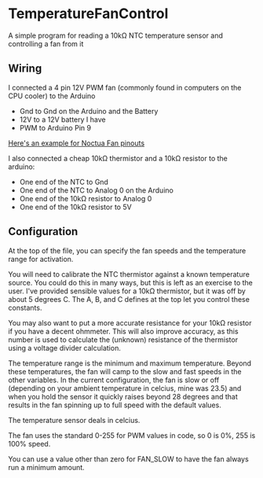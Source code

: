 # TemperatureFanControl

A simple program for reading a 10kΩ NTC temperature sensor and controlling a fan from it

## Wiring

I connected a 4 pin 12V PWM fan (commonly found in computers on the CPU cooler) to the Arduino

* Gnd to Gnd on the Arduino and the Battery
* 12V to a 12V battery I have
* PWM to Arduino Pin 9

[Here's an example for Noctua Fan pinouts](https://faqs.noctua.at/support/solutions/articles/101000081757-what-pin-configuration-do-noctua-fans-use-)

I also connected a cheap 10kΩ thermistor and a 10kΩ resistor to the arduino:
* One end of the NTC to Gnd
* One end of the NTC to Analog 0 on the Arduino
* One end of the 10kΩ resistor to Analog 0
* One end of the 10kΩ resistor to 5V

## Configuration

At the top of the file, you can specify the fan speeds and the temperature range for activation.

You will need to calibrate the NTC thermistor against a known temperature source. You could do this in many ways,
but this is left as an exercise to the user. I've provided sensible values for a 10kΩ thermistor, but it was off by about 5 degrees C.
The A, B, and C defines at the top let you control these constants.

You may also want to put a more accurate resistance for your 10kΩ resistor if you have a decent ohmmeter. This will also improve accuracy,
as this number is used to calculate the (unknown) resistance of the thermistor using a voltage divider calculation.

The temperature range is the minimum and maximum temperature. Beyond these temperatures, the fan will camp
to the slow and fast speeds in the other variables. In the current configuration, the fan is slow or off
(depending on your ambient temperature in celcius, mine was 23.5) and when you hold the sensor it quickly raises beyond
28 degrees and that results in the fan spinning up to full speed with the default values.

The temperature sensor deals in celcius.

The fan uses the standard 0-255 for PWM values in code, so 0 is 0%, 255 is 100% speed.

You can use a value other than zero for FAN_SLOW to have the fan always run a minimum amount.
